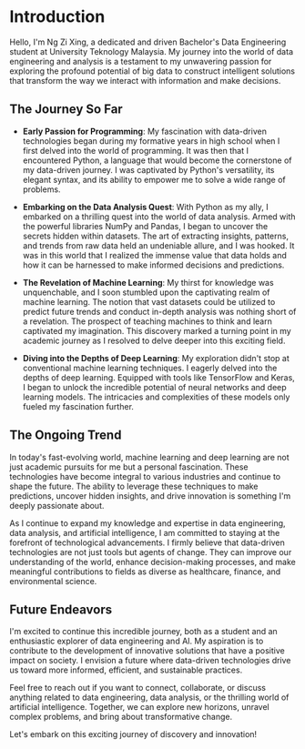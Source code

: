# Introduction

Hello, I'm Ng Zi Xing, a dedicated and driven Bachelor's Data Engineering student at University Teknology Malaysia. My journey into the world of data engineering and analysis is a testament to my unwavering passion for exploring the profound potential of big data to construct intelligent solutions that transform the way we interact with information and make decisions.

## The Journey So Far

- **Early Passion for Programming**: My fascination with data-driven technologies began during my formative years in high school when I first delved into the world of programming. It was then that I encountered Python, a language that would become the cornerstone of my data-driven journey. I was captivated by Python's versatility, its elegant syntax, and its ability to empower me to solve a wide range of problems.

- **Embarking on the Data Analysis Quest**: With Python as my ally, I embarked on a thrilling quest into the world of data analysis. Armed with the powerful libraries NumPy and Pandas, I began to uncover the secrets hidden within datasets. The art of extracting insights, patterns, and trends from raw data held an undeniable allure, and I was hooked. It was in this world that I realized the immense value that data holds and how it can be harnessed to make informed decisions and predictions.

- **The Revelation of Machine Learning**: My thirst for knowledge was unquenchable, and I soon stumbled upon the captivating realm of machine learning. The notion that vast datasets could be utilized to predict future trends and conduct in-depth analysis was nothing short of a revelation. The prospect of teaching machines to think and learn captivated my imagination. This discovery marked a turning point in my academic journey as I resolved to delve deeper into this exciting field.

- **Diving into the Depths of Deep Learning**: My exploration didn't stop at conventional machine learning techniques. I eagerly delved into the depths of deep learning. Equipped with tools like TensorFlow and Keras, I began to unlock the incredible potential of neural networks and deep learning models. The intricacies and complexities of these models only fueled my fascination further.

## The Ongoing Trend

In today's fast-evolving world, machine learning and deep learning are not just academic pursuits for me but a personal fascination. These technologies have become integral to various industries and continue to shape the future. The ability to leverage these techniques to make predictions, uncover hidden insights, and drive innovation is something I'm deeply passionate about.

As I continue to expand my knowledge and expertise in data engineering, data analysis, and artificial intelligence, I am committed to staying at the forefront of technological advancements. I firmly believe that data-driven technologies are not just tools but agents of change. They can improve our understanding of the world, enhance decision-making processes, and make meaningful contributions to fields as diverse as healthcare, finance, and environmental science.

## Future Endeavors

I'm excited to continue this incredible journey, both as a student and an enthusiastic explorer of data engineering and AI. My aspiration is to contribute to the development of innovative solutions that have a positive impact on society. I envision a future where data-driven technologies drive us toward more informed, efficient, and sustainable practices.

Feel free to reach out if you want to connect, collaborate, or discuss anything related to data engineering, data analysis, or the thrilling world of artificial intelligence. Together, we can explore new horizons, unravel complex problems, and bring about transformative change.

Let's embark on this exciting journey of discovery and innovation!

